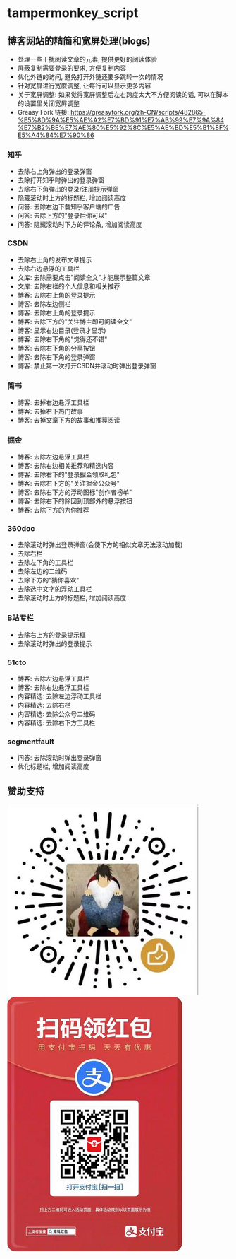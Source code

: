 # tampermonkey_script

## 博客网站的精简和宽屏处理(blogs)

- 处理一些干扰阅读文章的元素, 提供更好的阅读体验
- 屏蔽复制需要登录的要求, 方便复制内容
- 优化外链的访问, 避免打开外链还要多跳转一次的情况
- 针对宽屏进行宽度调整, 让每行可以显示更多内容
- 关于宽屏调整: 如果觉得宽屏调整后左右跨度太大不方便阅读的话, 可以在脚本的设置里关闭宽屏调整
- Greasy Fork 链接: https://greasyfork.org/zh-CN/scripts/482865-%E5%8D%9A%E5%AE%A2%E7%BD%91%E7%AB%99%E7%9A%84%E7%B2%BE%E7%AE%80%E5%92%8C%E5%AE%BD%E5%B1%8F%E5%A4%84%E7%90%86

### 知乎

- 去除右上角弹出的登录弹窗
- 去除打开知乎时弹出的登录弹窗
- 去除右下角弹出的登录/注册提示弹窗
- 隐藏滚动时上方的标题栏, 增加阅读高度
- 问答: 去除右边下载知乎客户端的广告
- 问答: 去除上方的"登录后你可以"
- 问答: 隐藏滚动时下方的评论条, 增加阅读高度

### CSDN

- 去除右上角的发布文章提示
- 去除右边悬浮的工具栏
- 文库: 去除需要点击"阅读全文"才能展示整篇文章
- 文库: 去除右栏的个人信息和相关推荐
- 博客: 去除右上角的登录提示
- 博客: 去除左边侧栏
- 博客: 去除右上角的登录提示
- 博客: 去除下方的"关注博主即可阅读全文"
- 博客: 显示右边目录(登录才显示)
- 博客: 去除右下角的"觉得还不错"
- 博客: 去除右下角的分享按钮
- 博客: 去除右下角的登录弹窗
- 博客: 禁止第一次打开CSDN并滚动时弹出登录弹窗

### 简书

- 博客: 去掉右边悬浮工具栏
- 博客: 去掉右下热门故事
- 博客: 去掉文章下方的故事和推荐阅读

### 掘金

- 博客: 去除左边悬浮工具栏
- 博客: 去除右边相关推荐和精选内容
- 博客: 去除右下的"登录掘金领取礼包"
- 博客: 去除右下方的"关注掘金公众号"
- 博客: 去除右下方的浮动图标"创作者榜单"
- 博客: 去除右下的除回到顶部外的悬浮按钮
- 博客: 去除下方的为你推荐

### 360doc

- 去除滚动时弹出登录弹窗(会使下方的相似文章无法滚动加载)
- 去除右栏
- 去除左下角的工具栏
- 去除左边的二维码
- 去除下方的"猜你喜欢"
- 去除选中文字的浮动工具栏
- 去除滚动时上方的标题栏, 增加阅读高度

### B站专栏

- 去除右上方的登录提示框
- 去除滚动时弹出的登录提示

### 51cto

- 博客: 去除左边悬浮工具栏
- 博客: 去除右边悬浮工具栏
- 内容精选: 去除左边浮动工具栏
- 内容精选: 去除右栏
- 内容精选: 去除公众号二维码
- 内容精选: 去除右下方工具栏

### segmentfault

- 问答: 去除滚动时弹出登录弹窗
- 优化标题栏, 增加阅读高度

## 赞助支持

![微信赞赏码](./images/wechat.jpg)
![扫码领红包](./images/alipay.jpg)
